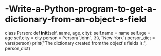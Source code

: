 # -Write-a-Python-program-to-get-a-dictionary-from-an-object-s-field
class Person:
def __init__(self, name, age, city):
self.name = name
self.age = age
self.city = city
person = Person("John", 30, "New York")
person_dict = vars(person)
print("The dictionary created from the object's fields is:", person_dict)
